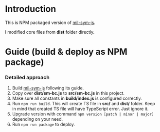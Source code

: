 # Introduction

This is NPM packaged version of [mil-sym-js](https://github.com/github/gitignore).

I modified core files from **dist** folder directly.

# Guide (build & deploy as NPM package)

### Detailed approach

1. Build [mil-sym-js](https://github.com/github/gitignore) following its guide.
2. Copy over **dist/sm-bc.js** to **src/sm-bc.js** in this project.
3. Make sure all constants in **build/index.js** is configured correctly.
4. Run `npm run build`. This will create TS file in **src/** and **dist/** folder. Keep in mind that created TS file will have TypeScript error. Just ignore it.
5. Upgrade version with command `npm version [patch | minor | major]` depending on your need.
6. Run `npm run package` to deploy.

<!-- ### Short approach -->

<!-- **The command `npm run deploy` will run:**

1. `npm run build`
2. `npm version patch`
3. `npm run package` -->

